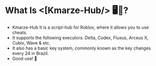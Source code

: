 # What Is <[Kmarze-Hub/> 🖥🔭? 
* Kmarze-Hub It is a script-hub for Roblox, where it allows you to use cheats. 
* It supports the following executors: Delta, Codex, Fluxus, Arceus X, Cubix, Wave & etc.
* It also has a basic key system, commonly known as the key changes every 24 in Brazil.
* Good use! 🫦
